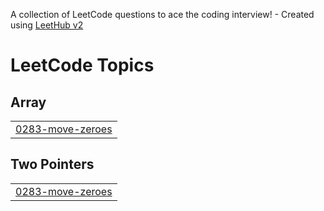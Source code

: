 A collection of LeetCode questions to ace the coding interview! - Created using [LeetHub v2](https://github.com/arunbhardwaj/LeetHub-2.0)
<!---LeetCode Topics Start-->
# LeetCode Topics
## Array
|  |
| ------- |
| [0283-move-zeroes](https://github.com/GaurangM27/-CrackYourPlacement/tree/master/0283-move-zeroes) |
## Two Pointers
|  |
| ------- |
| [0283-move-zeroes](https://github.com/GaurangM27/-CrackYourPlacement/tree/master/0283-move-zeroes) |
<!---LeetCode Topics End-->